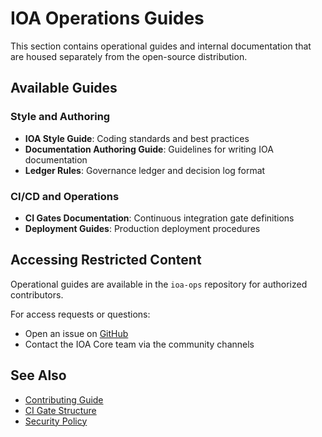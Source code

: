 # IOA Operations Guides

This section contains operational guides and internal documentation that are housed separately from the open-source distribution.

## Available Guides

### Style and Authoring
- **IOA Style Guide**: Coding standards and best practices
- **Documentation Authoring Guide**: Guidelines for writing IOA documentation
- **Ledger Rules**: Governance ledger and decision log format

### CI/CD and Operations
- **CI Gates Documentation**: Continuous integration gate definitions
- **Deployment Guides**: Production deployment procedures

## Accessing Restricted Content

Operational guides are available in the `ioa-ops` repository for authorized contributors.

For access requests or questions:
- Open an issue on [GitHub](https://github.com/OrchIntel/ioa-core/issues)
- Contact the IOA Core team via the community channels

## See Also

- [Contributing Guide](../CONTRIBUTING.md)
- [CI Gate Structure](../CI_GATE_STRUCTURE.md)
- [Security Policy](../SECURITY.md)

